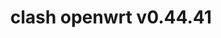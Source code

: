---
title: clash openwrt v0.44.41
layout: safelink
safelinkku: https://osdn.net/projects/openclash/downloads/77101/luci-app-openclash_0.44.41-beta_all.ipk/
permalink: /clash-openwrt-v44-41/
---
